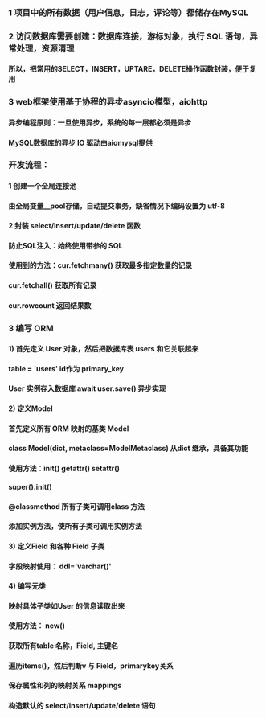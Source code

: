 ###   1 项目中的所有数据（用户信息，日志，评论等）都储存在MySQL
###   2 访问数据库需要创建：数据库连接，游标对象，执行 SQL 语句，异常处理，资源清理
####     所以，把常用的SELECT，INSERT，UPTARE，DELETE操作函数封装，便于复用

###   3 web框架使用基于协程的异步asyncio模型，aiohttp
####     异步编程原则：一旦使用异步，系统的每一层都必须是异步
####     MySQL数据库的异步 IO 驱动由aiomysql提供

###    开发流程：
####   1 创建一个全局连接池
####     由全局变量__pool存储，自动提交事务，缺省情况下编码设置为 utf-8
####   2 封装 select/insert/update/delete 函数
####     防止SQL注入：始终使用带参的 SQL
####     使用到的方法：cur.fetchmany() 获取最多指定数量的记录
####                  cur.fetchall()  获取所有记录
####                  cur.rowcount    返回结果数
###    3 编写 ORM
####     1) 首先定义 User 对象，然后把数据库表 users 和它关联起来
####        __table__ = 'users'  id作为 primary_key
####        User 实例存入数据库 await user.save() 异步实现
####     2) 定义Model
####        首先定义所有 ORM 映射的基类 Model
####        class Model(dict, metaclass=ModelMetaclass) 从dict 继承，具备其功能
####        使用方法：__init__()    __getattr__()     __setattr__()
####                 super().__init__()
####                 @classmethod 所有子类可调用class 方法
####                 添加实例方法，使所有子类可调用实例方法
####     3) 定义Field 和各种 Field 子类
####        字段映射使用： ddl='varchar()'
####     4) 编写元类
####        映射具体子类如User 的信息读取出来
####        使用方法： __new__() 
####                 获取所有table 名称，Field, 主键名
####                 遍历items()，然后判断v 与 Field，primarykey关系
####                 保存属性和列的映射关系 __mappings__
####                 构造默认的 select/insert/update/delete 语句
####        




